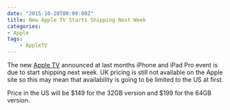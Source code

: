 ```yaml
---
date: "2015-10-20T00:00:00Z"
title: New Apple TV Starts Shipping Next Week
categories:
- Apple
tags: 
    - AppleTV
---
```

The new [Apple TV](http://www.apple.com/tv) announced at last months iPhone and iPad Pro event is due to start shipping next week. UK pricing is still not available on the Apple site so this may mean that availability is going to be limited to the US at first.

Price in the US will be $149 for the 32GB version and $199 for the 64GB version.
